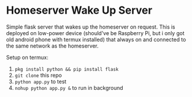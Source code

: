 # Homeserver Wake Up Server

Simple flask server that wakes up the homeserver on request. This is deployed on low-power device (should've be Raspberry Pi, but i only got old android phone with termux installed) that always on and connected to the same network as the homeserver.

Setup on termux:
1. `pkg install python && pip install flask`
2. `git clone` this repo
3. `python app.py` to test
4. `nohup python app.py &` to run in background
